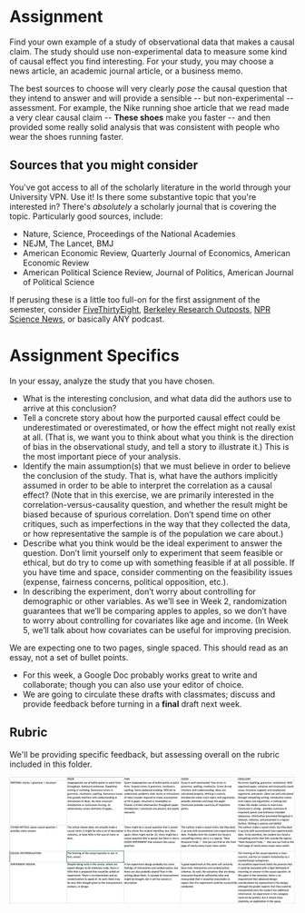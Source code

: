 # Assignment

Find your own example of a study of observational data that makes a causal claim.
The study should use non-experimental data to measure some kind of causal effect you find interesting.
For your study, you may choose a news article, an academic journal article, or a business memo.

The best sources to choose will very clearly _pose_ the causal question that they intend to answer and will provide a sensible -- but non-experimental -- assessment. For example, the Nike running shoe article that we read made a very clear causal claim -- **These shoes** make you faster -- and then provided some really solid analysis that was consistent with people who wear the shoes running faster.

## Sources that you might consider

You've got access to all of the scholarly literature in the world through your University VPN. Use it! Is there some substantive topic that you're interested in? There's _absolutely_ a scholarly journal that is covering the topic. Particularly good sources, include:

- Nature, Science, Proceedings of the National Academies 
- NEJM, The Lancet, BMJ 
- American Economic Review, Quarterly Journal of Economics, American Economic Review
- American Political Science Review, Journal of Politics, American Journal of Political Science

If perusing these is a little too full-on for the first assignment of the semester, consider [FiveThirtyEight](https://fivethirtyeight.com/), [Berkeley Research Outposts](https://vcresearch.berkeley.edu/news), [NPR Science News](https://www.npr.org/sections/research-news/), or basically ANY podcast.

# Assignment Specifics

In your essay, analyze the study that you have chosen.

- What is the interesting conclusion, and what data did the authors use to arrive at this conclusion?
- Tell a concrete story about how the purported causal effect could be underestimated or overestimated, or how the effect might not really exist at all. (That is, we want you to think about what you think is the direction of bias in the observational study, and tell a story to illustrate it.) This is the most important piece of your analysis. 
- Identify the main assumption(s) that we must believe in order to believe the conclusion of the study. That is, what have the authors implicitly assumed in order to be able to interpret the correlation as a causal effect? (Note that in this exercise, we are primarily interested in the correlation-versus-causality question, and whether the result might be biased because of spurious correlation. Don’t spend time on other critiques, such as imperfections in the way that they collected the data, or how representative the sample is of the population we care about.)
- Describe what you think would be the ideal experiment to answer the question. Don’t limit yourself only to experiment that seem feasible or ethical, but do try to come up with something feasible if at all possible. If you have time and space, consider commenting on the feasibility issues (expense, fairness concerns, political opposition, etc.).
- In describing the experiment, don’t worry about controlling for demographic or other variables. As we’ll see in Week 2, randomization guarantees that we’ll be comparing apples to apples, so we don’t have to worry about controlling for covariates like age and income. (In Week 5, we’ll talk about how covariates can be useful for improving precision.

We are expecting one to two pages, single spaced. This should read as an essay, not a set of bullet points.

- For this week, a Google Doc probably works great to write and collaborate; though you can also use your editor of choice.
- We are going to circulate these drafts with classmates; discuss and provide feedback before turning in a **final** draft next week.

## Rubric

We'll be providing specific feedback, but assessing overall on the rubric included in this folder.

![rubric](./rubric.png)

